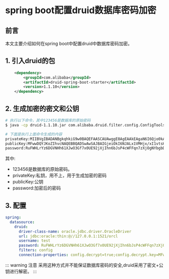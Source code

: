 # spring boot配置druid数据库密码加密

## 前言
本文主要介绍如何在spring boot中配置druid中数据库密码加密。

## 1. 引入druid的包
~~~ xml
    <dependency>
        <groupId>com.alibaba</groupId>
        <artifactId>druid-spring-boot-starter</artifactId>
        <version>1.1.10</version>
    </dependency>
~~~

## 2. 生成加密的密文和公钥

~~~ bash
# 执行以下命令，其中123456是数据库的原始密码
$ java -cp druid-1.1.10.jar com.alibaba.druid.filter.config.ConfigTools 123456

# 下面是执行上面命令生成的内容
privateKey:MIIBVgIBADANBgkqhkiG9w0BAQEFAASCAUAwggE8AgEAAkEAgaN6I6Qjo0kAvHVUwePH/EjW+2wfhcmxkYDKfuE9HMzqfIiTIxGFFwubh8TKgy7GX8Ps1tXpZc3yO4xcYdZBxQIDAQABAkEAgVL160w5CREwnNBnhyyWOkTnwdUw9SQp8b8LQturPWh4I5PlD4PKkdan9PgkYmaHErZk/fm9tIJ044qG7zhRQQIhAM8fKVDZT1oeiOfuPdJU8dyDqi/hGjZyekfKjf3mcIYtAiEAoDtUNtVHbSG26AZB+j74VA5nUSLQykl6rR6mIYwKwPkCIQCzXtU1Az1JWnBOC3DWmmHrCst0M4mz5WgojC5z2AFS8QIhAIo5pDSJWMy0QO14OIKAwAkDQ+2icyuOp92giwB1pvFBAiBzl8jqQ8H1e4UDbQc/pmTcTzqVcA9woUq6WGPDcqo8dw==
publicKey:MFwwDQYJKoZIhvcNAQEBBQADSwAwSAJBAIGjeiOkI6NJALx1VMHjx/xI1vtsH4XJsZGAyn7hPRzM6nyIkyMRhRcLm4fEyoMuxl/D7NbV6WXN8juMXGHWQcUCAwEAAQ==
password:RuFWHLrYz6DGVNHh61XJwO3Gf7x0UE92jXjIhn6bJsP4cWFFqn7zXjOgNYbgbDehyOh9nTDR/5jV0SRL9nGSWA==
~~~

其中:
- 123456是数据库的原始密码。
- privateKey:私钥，用不上，用于生成加密的密码
- publicKey:公钥
- password:加密后的密码

## 3. 配置

~~~ yaml
spring:
  datasource:
    druid:
      driver-class-name: oracle.jdbc.driver.OracleDriver
      url: jdbc:oracle:thin:@//127.0.0.1:1521/orcl
      username: test
      password: RuFWHLrYz6DGVNHh61XJwO3Gf7x0UE92jXjIhn6bJsP4cWFFqn7zXjOgNYbgbDehyOh9nTDR/5jV0SRL9nGSWA==
      filters: config
      connection-properties: config.decrypt=true;config.decrypt.key=MFwwDQYJKoZIhvcNAQEBBQADSwAwSAJBAIGjeiOkI6NJALx1VMHjx/xI1vtsH4XJsZGAyn7hPRzM6nyIkyMRhRcLm4fEyoMuxl/D7NbV6WXN8juMXGHWQcUCAwEAAQ==

~~~

::: warning 注意
采用这种方式并不能保证数据库密码的安全,druid采用了密文+公钥进行解密。
:::

<Valine/>